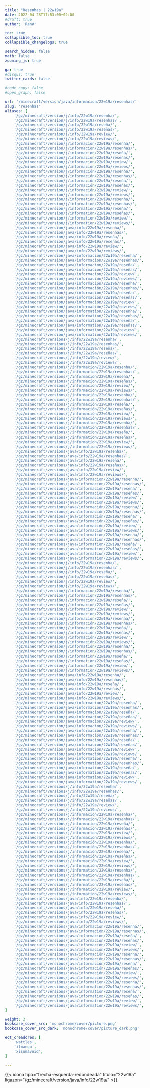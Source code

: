 ```yaml
---
title: "Resenhas | 22w19a"
date: 2022-04-28T17:53:00+02:00
#draft: true
author: 'Ran#'

toc: true
collapsible_toc: true
collapsible_changelogs: true

search_hidden: false
math: false
zooming_js: true

ga: true
#disqus: true
twitter_cards: false

#code_copy: false
#open_graph: false

url: '/minecraft/version/java/informacion/22w19a/resenhas/'
slug: 'resenhas'
aliases: [
    '/gz/minecraft/version/j/info/22w19a/resenha/',
    '/gz/minecraft/version/j/info/22w19a/resenhas/',
    '/gz/minecraft/version/j/info/22w19a/reseña/',
    '/gz/minecraft/version/j/info/22w19a/reseñas/',
    '/gz/minecraft/version/j/info/22w19a/review/',
    '/gz/minecraft/version/j/info/22w19a/reviews/',
    '/gz/minecraft/version/j/informacion/22w19a/resenha/',
    '/gz/minecraft/version/j/informacion/22w19a/resenhas/',
    '/gz/minecraft/version/j/informacion/22w19a/reseña/',
    '/gz/minecraft/version/j/informacion/22w19a/reseñas/',
    '/gz/minecraft/version/j/informacion/22w19a/review/',
    '/gz/minecraft/version/j/informacion/22w19a/reviews/',
    '/gz/minecraft/version/j/información/22w19a/resenha/',
    '/gz/minecraft/version/j/información/22w19a/resenhas/',
    '/gz/minecraft/version/j/información/22w19a/reseña/',
    '/gz/minecraft/version/j/información/22w19a/reseñas/',
    '/gz/minecraft/version/j/información/22w19a/review/',
    '/gz/minecraft/version/j/información/22w19a/reviews/',
    '/gz/minecraft/version/j/information/22w19a/resenha/',
    '/gz/minecraft/version/j/information/22w19a/resenhas/',
    '/gz/minecraft/version/j/information/22w19a/reseña/',
    '/gz/minecraft/version/j/information/22w19a/reseñas/',
    '/gz/minecraft/version/j/information/22w19a/review/',
    '/gz/minecraft/version/j/information/22w19a/reviews/',
    '/gz/minecraft/version/java/info/22w19a/resenha/',
    '/gz/minecraft/version/java/info/22w19a/resenhas/',
    '/gz/minecraft/version/java/info/22w19a/reseña/',
    '/gz/minecraft/version/java/info/22w19a/reseñas/',
    '/gz/minecraft/version/java/info/22w19a/review/',
    '/gz/minecraft/version/java/info/22w19a/reviews/',
    '/gz/minecraft/version/java/informacion/22w19a/resenha/',
    '/gz/minecraft/version/java/informacion/22w19a/resenhas/',
    '/gz/minecraft/version/java/informacion/22w19a/reseña/',
    '/gz/minecraft/version/java/informacion/22w19a/reseñas/',
    '/gz/minecraft/version/java/informacion/22w19a/review/',
    '/gz/minecraft/version/java/informacion/22w19a/reviews/',
    '/gz/minecraft/version/java/información/22w19a/resenha/',
    '/gz/minecraft/version/java/información/22w19a/resenhas/',
    '/gz/minecraft/version/java/información/22w19a/reseña/',
    '/gz/minecraft/version/java/información/22w19a/reseñas/',
    '/gz/minecraft/version/java/información/22w19a/review/',
    '/gz/minecraft/version/java/información/22w19a/reviews/',
    '/gz/minecraft/version/java/information/22w19a/resenha/',
    '/gz/minecraft/version/java/information/22w19a/resenhas/',
    '/gz/minecraft/version/java/information/22w19a/reseña/',
    '/gz/minecraft/version/java/information/22w19a/reseñas/',
    '/gz/minecraft/version/java/information/22w19a/review/',
    '/gz/minecraft/version/java/information/22w19a/reviews/',
    '/gz/minecraft/versions/j/info/22w19a/resenha/',
    '/gz/minecraft/versions/j/info/22w19a/resenhas/',
    '/gz/minecraft/versions/j/info/22w19a/reseña/',
    '/gz/minecraft/versions/j/info/22w19a/reseñas/',
    '/gz/minecraft/versions/j/info/22w19a/review/',
    '/gz/minecraft/versions/j/info/22w19a/reviews/',
    '/gz/minecraft/versions/j/informacion/22w19a/resenha/',
    '/gz/minecraft/versions/j/informacion/22w19a/resenhas/',
    '/gz/minecraft/versions/j/informacion/22w19a/reseña/',
    '/gz/minecraft/versions/j/informacion/22w19a/reseñas/',
    '/gz/minecraft/versions/j/informacion/22w19a/review/',
    '/gz/minecraft/versions/j/informacion/22w19a/reviews/',
    '/gz/minecraft/versions/j/información/22w19a/resenha/',
    '/gz/minecraft/versions/j/información/22w19a/resenhas/',
    '/gz/minecraft/versions/j/información/22w19a/reseña/',
    '/gz/minecraft/versions/j/información/22w19a/reseñas/',
    '/gz/minecraft/versions/j/información/22w19a/review/',
    '/gz/minecraft/versions/j/información/22w19a/reviews/',
    '/gz/minecraft/versions/j/information/22w19a/resenha/',
    '/gz/minecraft/versions/j/information/22w19a/resenhas/',
    '/gz/minecraft/versions/j/information/22w19a/reseña/',
    '/gz/minecraft/versions/j/information/22w19a/reseñas/',
    '/gz/minecraft/versions/j/information/22w19a/review/',
    '/gz/minecraft/versions/j/information/22w19a/reviews/',
    '/gz/minecraft/versions/java/info/22w19a/resenha/',
    '/gz/minecraft/versions/java/info/22w19a/resenhas/',
    '/gz/minecraft/versions/java/info/22w19a/reseña/',
    '/gz/minecraft/versions/java/info/22w19a/reseñas/',
    '/gz/minecraft/versions/java/info/22w19a/review/',
    '/gz/minecraft/versions/java/info/22w19a/reviews/',
    '/gz/minecraft/versions/java/informacion/22w19a/resenha/',
    '/gz/minecraft/versions/java/informacion/22w19a/resenhas/',
    '/gz/minecraft/versions/java/informacion/22w19a/reseña/',
    '/gz/minecraft/versions/java/informacion/22w19a/reseñas/',
    '/gz/minecraft/versions/java/informacion/22w19a/review/',
    '/gz/minecraft/versions/java/informacion/22w19a/reviews/',
    '/gz/minecraft/versions/java/información/22w19a/resenha/',
    '/gz/minecraft/versions/java/información/22w19a/resenhas/',
    '/gz/minecraft/versions/java/información/22w19a/reseña/',
    '/gz/minecraft/versions/java/información/22w19a/reseñas/',
    '/gz/minecraft/versions/java/información/22w19a/review/',
    '/gz/minecraft/versions/java/información/22w19a/reviews/',
    '/gz/minecraft/versions/java/information/22w19a/resenha/',
    '/gz/minecraft/versions/java/information/22w19a/resenhas/',
    '/gz/minecraft/versions/java/information/22w19a/reseña/',
    '/gz/minecraft/versions/java/information/22w19a/reseñas/',
    '/gz/minecraft/versions/java/information/22w19a/review/',
    '/gz/minecraft/versions/java/information/22w19a/reviews/',
    '/gz/minecraft/versión/j/info/22w19a/resenha/',
    '/gz/minecraft/versión/j/info/22w19a/resenhas/',
    '/gz/minecraft/versión/j/info/22w19a/reseña/',
    '/gz/minecraft/versión/j/info/22w19a/reseñas/',
    '/gz/minecraft/versión/j/info/22w19a/review/',
    '/gz/minecraft/versión/j/info/22w19a/reviews/',
    '/gz/minecraft/versión/j/informacion/22w19a/resenha/',
    '/gz/minecraft/versión/j/informacion/22w19a/resenhas/',
    '/gz/minecraft/versión/j/informacion/22w19a/reseña/',
    '/gz/minecraft/versión/j/informacion/22w19a/reseñas/',
    '/gz/minecraft/versión/j/informacion/22w19a/review/',
    '/gz/minecraft/versión/j/informacion/22w19a/reviews/',
    '/gz/minecraft/versión/j/información/22w19a/resenha/',
    '/gz/minecraft/versión/j/información/22w19a/resenhas/',
    '/gz/minecraft/versión/j/información/22w19a/reseña/',
    '/gz/minecraft/versión/j/información/22w19a/reseñas/',
    '/gz/minecraft/versión/j/información/22w19a/review/',
    '/gz/minecraft/versión/j/información/22w19a/reviews/',
    '/gz/minecraft/versión/j/information/22w19a/resenha/',
    '/gz/minecraft/versión/j/information/22w19a/resenhas/',
    '/gz/minecraft/versión/j/information/22w19a/reseña/',
    '/gz/minecraft/versión/j/information/22w19a/reseñas/',
    '/gz/minecraft/versión/j/information/22w19a/review/',
    '/gz/minecraft/versión/j/information/22w19a/reviews/',
    '/gz/minecraft/versión/java/info/22w19a/resenha/',
    '/gz/minecraft/versión/java/info/22w19a/resenhas/',
    '/gz/minecraft/versión/java/info/22w19a/reseña/',
    '/gz/minecraft/versión/java/info/22w19a/reseñas/',
    '/gz/minecraft/versión/java/info/22w19a/review/',
    '/gz/minecraft/versión/java/info/22w19a/reviews/',
    '/gz/minecraft/versión/java/informacion/22w19a/resenha/',
    '/gz/minecraft/versión/java/informacion/22w19a/resenhas/',
    '/gz/minecraft/versión/java/informacion/22w19a/reseña/',
    '/gz/minecraft/versión/java/informacion/22w19a/reseñas/',
    '/gz/minecraft/versión/java/informacion/22w19a/review/',
    '/gz/minecraft/versión/java/informacion/22w19a/reviews/',
    '/gz/minecraft/versión/java/información/22w19a/resenha/',
    '/gz/minecraft/versión/java/información/22w19a/resenhas/',
    '/gz/minecraft/versión/java/información/22w19a/reseña/',
    '/gz/minecraft/versión/java/información/22w19a/reseñas/',
    '/gz/minecraft/versión/java/información/22w19a/review/',
    '/gz/minecraft/versión/java/información/22w19a/reviews/',
    '/gz/minecraft/versión/java/information/22w19a/resenha/',
    '/gz/minecraft/versión/java/information/22w19a/resenhas/',
    '/gz/minecraft/versión/java/information/22w19a/reseña/',
    '/gz/minecraft/versión/java/information/22w19a/reseñas/',
    '/gz/minecraft/versión/java/information/22w19a/review/',
    '/gz/minecraft/versión/java/information/22w19a/reviews/',
    '/gz/minecraft/versións/j/info/22w19a/resenha/',
    '/gz/minecraft/versións/j/info/22w19a/resenhas/',
    '/gz/minecraft/versións/j/info/22w19a/reseña/',
    '/gz/minecraft/versións/j/info/22w19a/reseñas/',
    '/gz/minecraft/versións/j/info/22w19a/review/',
    '/gz/minecraft/versións/j/info/22w19a/reviews/',
    '/gz/minecraft/versións/j/informacion/22w19a/resenha/',
    '/gz/minecraft/versións/j/informacion/22w19a/resenhas/',
    '/gz/minecraft/versións/j/informacion/22w19a/reseña/',
    '/gz/minecraft/versións/j/informacion/22w19a/reseñas/',
    '/gz/minecraft/versións/j/informacion/22w19a/review/',
    '/gz/minecraft/versións/j/informacion/22w19a/reviews/',
    '/gz/minecraft/versións/j/información/22w19a/resenha/',
    '/gz/minecraft/versións/j/información/22w19a/resenhas/',
    '/gz/minecraft/versións/j/información/22w19a/reseña/',
    '/gz/minecraft/versións/j/información/22w19a/reseñas/',
    '/gz/minecraft/versións/j/información/22w19a/review/',
    '/gz/minecraft/versións/j/información/22w19a/reviews/',
    '/gz/minecraft/versións/j/information/22w19a/resenha/',
    '/gz/minecraft/versións/j/information/22w19a/resenhas/',
    '/gz/minecraft/versións/j/information/22w19a/reseña/',
    '/gz/minecraft/versións/j/information/22w19a/reseñas/',
    '/gz/minecraft/versións/j/information/22w19a/review/',
    '/gz/minecraft/versións/j/information/22w19a/reviews/',
    '/gz/minecraft/versións/java/info/22w19a/resenha/',
    '/gz/minecraft/versións/java/info/22w19a/resenhas/',
    '/gz/minecraft/versións/java/info/22w19a/reseña/',
    '/gz/minecraft/versións/java/info/22w19a/reseñas/',
    '/gz/minecraft/versións/java/info/22w19a/review/',
    '/gz/minecraft/versións/java/info/22w19a/reviews/',
    '/gz/minecraft/versións/java/informacion/22w19a/resenha/',
    '/gz/minecraft/versións/java/informacion/22w19a/resenhas/',
    '/gz/minecraft/versións/java/informacion/22w19a/reseña/',
    '/gz/minecraft/versións/java/informacion/22w19a/reseñas/',
    '/gz/minecraft/versións/java/informacion/22w19a/review/',
    '/gz/minecraft/versións/java/informacion/22w19a/reviews/',
    '/gz/minecraft/versións/java/información/22w19a/resenha/',
    '/gz/minecraft/versións/java/información/22w19a/resenhas/',
    '/gz/minecraft/versións/java/información/22w19a/reseña/',
    '/gz/minecraft/versións/java/información/22w19a/reseñas/',
    '/gz/minecraft/versións/java/información/22w19a/review/',
    '/gz/minecraft/versións/java/información/22w19a/reviews/',
    '/gz/minecraft/versións/java/information/22w19a/resenha/',
    '/gz/minecraft/versións/java/information/22w19a/resenhas/',
    '/gz/minecraft/versións/java/information/22w19a/reseña/',
    '/gz/minecraft/versións/java/information/22w19a/reseñas/',
    '/gz/minecraft/versións/java/information/22w19a/review/',
    '/gz/minecraft/versións/java/information/22w19a/reviews/',
]

weight: 2
bookcase_cover_src: 'monochrome/cover/picture.png'
bookcase_cover_src_dark: 'monochrome/cover/picture_dark.png'

eqt_creadores: [
    'wattles',
    'ilmango',
    'xisumavoid',
]

---
```


{{< icona tipo="frecha-esquerda-redondeada" titulo="22w19a" ligazon="/gz/minecraft/version/java/info/22w19a/" >}}
